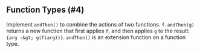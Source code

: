 ## Function Types (#4)

Implement `andThen()` to combine the actions of two functions. `f.andThen(g)`
returns a new function that first applies `f`, and then applies `g` to the
result: `{arg -&gt; g(f(arg))}`. `andThen()` is an extension function on a
function type.